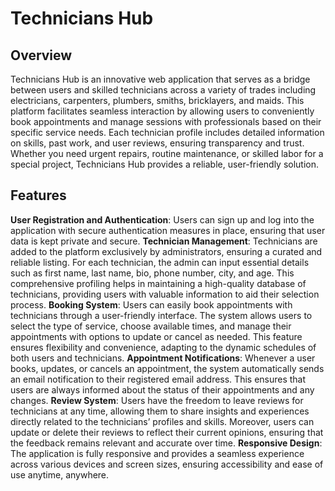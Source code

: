 # Technicians Hub

## Overview
Technicians Hub is an innovative web application that serves as a bridge between users and skilled technicians across a variety of trades including electricians, carpenters, plumbers, smiths, bricklayers, and maids. This platform facilitates seamless interaction by allowing users to conveniently book appointments and manage sessions with professionals based on their specific service needs. Each technician profile includes detailed information on skills, past work, and user reviews, ensuring transparency and trust. Whether you need urgent repairs, routine maintenance, or skilled labor for a special project, Technicians Hub provides a reliable, user-friendly solution.

## Features
**User Registration and Authentication**: Users can sign up and log into the application with secure authentication measures in place, ensuring that user data is kept private and secure.
**Technician Management**: Technicians are added to the platform exclusively by administrators, ensuring a curated and reliable listing. For each technician, the admin can input essential details such as first name, last name, bio, phone number, city, and age. This comprehensive profiling helps in maintaining a high-quality database of technicians, providing users with valuable information to aid their selection process.
**Booking System**: Users can easily book appointments with technicians through a user-friendly interface. The system allows users to select the type of service, choose available times, and manage their appointments with options to update or cancel as needed. This feature ensures flexibility and convenience, adapting to the dynamic schedules of both users and technicians.
**Appointment Notifications**: Whenever a user books, updates, or cancels an appointment, the system automatically sends an email notification to their registered email address. This ensures that users are always informed about the status of their appointments and any changes.
**Review System**: Users have the freedom to leave reviews for technicians at any time, allowing them to share insights and experiences directly related to the technicians’ profiles and skills. Moreover, users can update or delete their reviews to reflect their current opinions, ensuring that the feedback remains relevant and accurate over time.
**Responsive Design**: The application is fully responsive and provides a seamless experience across various devices and screen sizes, ensuring accessibility and ease of use anytime, anywhere.











